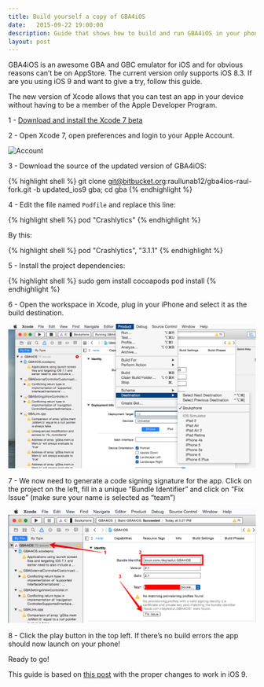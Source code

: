 ```yaml
---
title: Build yourself a copy of GBA4iOS
date:   2015-09-22 19:00:00
description: Guide that shows how to build and run GBA4iOS in your phone
layout: post
---
```


GBA4iOS is an awesome GBA and GBC emulator for iOS and for obvious reasons can’t be on AppStore. The current version only supports iOS 8.3. If are you using iOS 9 and want to give a try, follow this guide.

The new version of Xcode allows that you can test an app in your device without having to be a member of the Apple Developer Program.

<!--more-->

1 - [Download and install the Xcode 7 beta](https://developer.apple.com/xcode/downloads/)

2 - Open Xcode 7, open preferences and login to your Apple Account.

![Account](/public/posts/gba4ios_account.png)

3 - Download the source of the updated version of GBA4iOS:

{% highlight shell %}
git clone git@bitbucket.org:raullunab12/gba4ios-raul-fork.git -b updated_ios9 gba; cd gba
{% endhighlight %}

4 - Edit the file named `Podfile` and replace this line:

{% highlight shell %}
pod "Crashlytics"
{% endhighlight %}

By this:

{% highlight shell %}
pod "Crashlytics", "3.1.1"
{% endhighlight %}

5 - Install the project dependencies:

{% highlight shell %}
sudo gem install cocoapods
pod install
{% endhighlight %}

6 - Open the workspace in Xcode, plug in your iPhone and select it as the build destination.

![Destination](/public/posts/gba4ios_play.png)

7 - We now need to generate a code signing signature for the app. Click on the project on the left, fill in a unique “Bundle Identifier” and click on “Fix Issue” (make sure your name is selected as “team”)

![Codesign](/public/posts/gba4ios_codesign.png)

8 - Click the play button in the top left. If there’s no build errors the app should now launch on your phone!

Ready to go!

This guide is based on [this post](http://bouk.co/blog/sideload-iphone/) with the proper changes to work in iOS 9.
